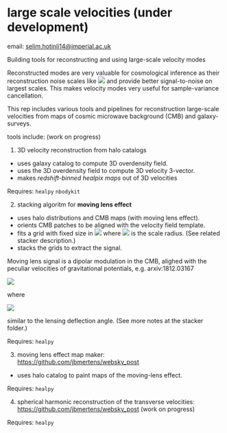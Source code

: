 # large scale velocities (under development)

email: selim.hotinli14@imperial.ac.uk 

Building tools for reconstructing and using large-scale velocity modes

Reconstructed modes are very valuable for cosmological inference as their reconstruction noise scales like  <img src="http://latex.codecogs.com/svg.latex?k^2" border="0"/> and provide better signal-to-noise on largest scales. This makes velocity modes very useful for sample-variance cancellation. 

This rep includes various tools and pipelines for reconstruction large-scale velocities from maps of cosmic microwave background (CMB) and galaxy-surveys. 

tools include: (work on progress)

1) 3D velocity reconstruction from halo catalogs
- uses galaxy catalog to compute 3D overdensity field. 
- uses the 3D overdensity field to compute 3D velocity 3-vector. 
- makes *redshift-binned healpix maps* out of 3D velocities

Requires: 
`healpy`
`nbodykit`

2) stacking algoritm for **moving lens effect**
 - uses halo distributions and CMB maps (with moving lens effect).
 - orients CMB patches to be aligned with the velocity field template. 
 - fits a grid with fixed size in <img src="http://latex.codecogs.com/svg.latex?x=x/r_s" border="0"/> where <img src="http://latex.codecogs.com/svg.latex?r_s" border="0"/> is the scale radius. (See related stacker description.)
 - stacks the grids to extract the signal. 

Moving lens signal is a dipolar modulation in the CMB, alighed with the peculiar velocities of gravitational potentials, e.g. arxiv:1812.03167 

<img src="http://latex.codecogs.com/svg.latex?\Delta\Theta (\hat{\mathbf{n}}) = \mathbf{v}_\perp \cdot \boldsymbol{\beta}(\chi \hat{\mathbf{n}})" border="0"/>

where 

<img src="http://latex.codecogs.com/svg.latex?\beta=\int\textnormal{d}\chi\frac{1}{\chi}\nabla\Phi\,," border="0"/>

similar to the lensing deflection angle. (See more notes at the stacker folder.) 

Requires: 
`healpy`

3) moving lens effect map maker: https://github.com/jbmertens/websky_post
 - uses halo catalog to paint maps of the moving-lens effect.

Requires: 
`healpy`

4) spherical harmonic reconstruction of the transverse velocities:  https://github.com/jbmertens/websky_post (work on progress)

Requires: 
`healpy`

